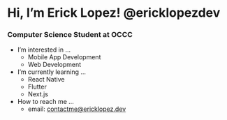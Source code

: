 # Hi, I’m Erick Lopez! @ericklopezdev
### Computer Science Student at OCCC


- I’m interested in ...
  - Mobile App Development
  - Web Development
- I’m currently learning ...
  - React Native
  - Flutter
  - Next.js
- How to reach me ...
  - email: contactme@ericklopez.dev

<!---
ericklopezdev/ericklopezdev is a ✨ special ✨ repository because its `README.md` (this file) appears on your GitHub profile.
You can click the Preview link to take a look at your changes.
--->
